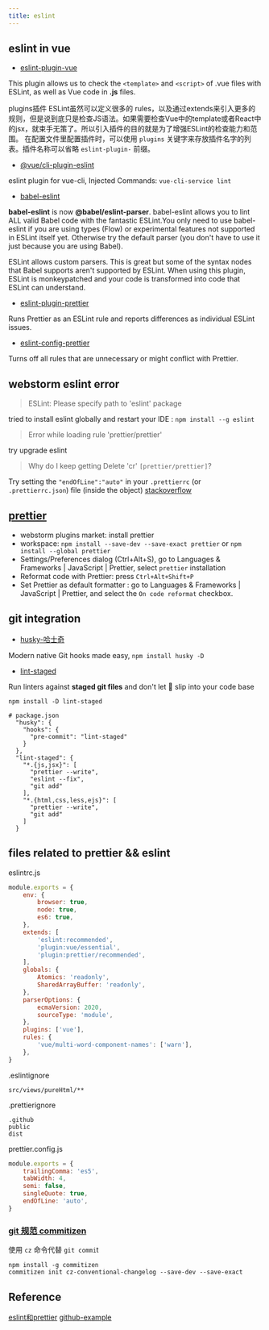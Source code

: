 ```yaml
---
title: eslint
---
```


## eslint in vue

- [eslint-plugin-vue](https://eslint.vuejs.org/)

This plugin allows us to check the `<template>` and `<script>` of .vue files with ESLint, as well as Vue code in **.js**
files.

plugins插件 ESLint虽然可以定义很多的
rules，以及通过extends来引入更多的规则，但是说到底只是检查JS语法。如果需要检查Vue中的template或者React中的jsx，就束手无策了。所以引入插件的目的就是为了增强ESLint的检查能力和范围。
在配置文件里配置插件时，可以使用 `plugins` 关键字来存放插件名字的列表。插件名称可以省略 `eslint-plugin-` 前缀。

- [@vue/cli-plugin-eslint](https://www.npmjs.com/package/@vue/cli-plugin-eslint)

eslint plugin for vue-cli, Injected Commands: `vue-cli-service lint`

- [babel-eslint](https://www.npmjs.com/package/babel-eslint)

**babel-eslint** is now **@babel/eslint-parser**. babel-eslint allows you to lint ALL valid Babel code with the
fantastic ESLint.You only need to use babel-eslint if you are using types (Flow) or experimental features not supported
in ESLint itself yet. Otherwise try the default parser (you don't have to use it just because you are using Babel).

ESLint allows custom parsers. This is great but some of the syntax nodes that Babel supports aren't supported by ESLint.
When using this plugin, ESLint is monkeypatched and your code is transformed into code that ESLint can understand.

- [eslint-plugin-prettier](https://github.com/prettier/eslint-plugin-prettier)

Runs Prettier as an ESLint rule and reports differences as individual ESLint issues.

- [eslint-config-prettier](https://github.com/prettier/eslint-config-prettier)

Turns off all rules that are unnecessary or might conflict with Prettier.

## webstorm eslint error

> ESLint: Please specify path to 'eslint' package

tried to install eslint globally and restart your IDE : `npm install --g eslint`

> Error while loading rule 'prettier/prettier'

try upgrade eslint

> Why do I keep getting Delete 'cr' `[prettier/prettier]`?

Try setting the `"endOfLine":"auto"` in your `.prettierrc` (or `.prettierrc.json`) file (inside the
object) [stackoverflow](https://stackoverflow.com/questions/53516594/why-do-i-keep-getting-delete-cr-prettier-prettier)

## [prettier](https://www.jetbrains.com/help/webstorm/prettier.html)

- webstorm plugins market: install prettier
- workspace: `npm install --save-dev --save-exact prettier` or `npm install --global prettier`
- Settings/Preferences dialog (Ctrl+Alt+S), go to Languages & Frameworks | JavaScript | Prettier, select `prettier`
  installation
- Reformat code with Prettier:  press `Ctrl+Alt+Shift+P`
- Set Prettier as default formatter : go to Languages & Frameworks | JavaScript | Prettier, and select
  the `On code reformat` checkbox.

## git integration

- [husky-哈士奇](https://github.com/typicode/husky)

Modern native Git hooks made easy, `npm install husky -D`

- [lint-staged](https://github.com/okonet/lint-staged)

Run linters against **staged git files** and don't let 💩 slip into your code base

`npm install -D lint-staged`

```shell
# package.json
  "husky": {
    "hooks": {
      "pre-commit": "lint-staged"
    }
  },
  "lint-staged": {
    "*.{js,jsx}": [
      "prettier --write",
      "eslint --fix",
      "git add"
    ],
    "*.{html,css,less,ejs}": [
      "prettier --write",
      "git add"
    ]
  }
```

## files related to prettier && eslint

eslintrc.js

```js
module.exports = {
    env: {
        browser: true,
        node: true,
        es6: true,
    },
    extends: [
        'eslint:recommended',
        'plugin:vue/essential',
        'plugin:prettier/recommended',
    ],
    globals: {
        Atomics: 'readonly',
        SharedArrayBuffer: 'readonly',
    },
    parserOptions: {
        ecmaVersion: 2020,
        sourceType: 'module',
    },
    plugins: ['vue'],
    rules: {
        'vue/multi-word-component-names': ['warn'],
    },
}
```

.eslintignore

```text
src/views/pureHtml/**
```

.prettierignore

```text
.github
public
dist
```

prettier.config.js

```js
module.exports = {
    trailingComma: 'es5',
    tabWidth: 4,
    semi: false,
    singleQuote: true,
    endOfLine: 'auto',
}

```

### [git 规范 commitizen](https://github.com/commitizen/cz-cli)
使用 `cz` 命令代替 `git commi`t 
```shell
npm install -g commitizen
commitizen init cz-conventional-changelog --save-dev --save-exact
```

## Reference

[eslint和prettier](https://juejin.cn/post/6990929456382607374)
[github-example](https://github.com/zonglinlee/vue2-practice)
